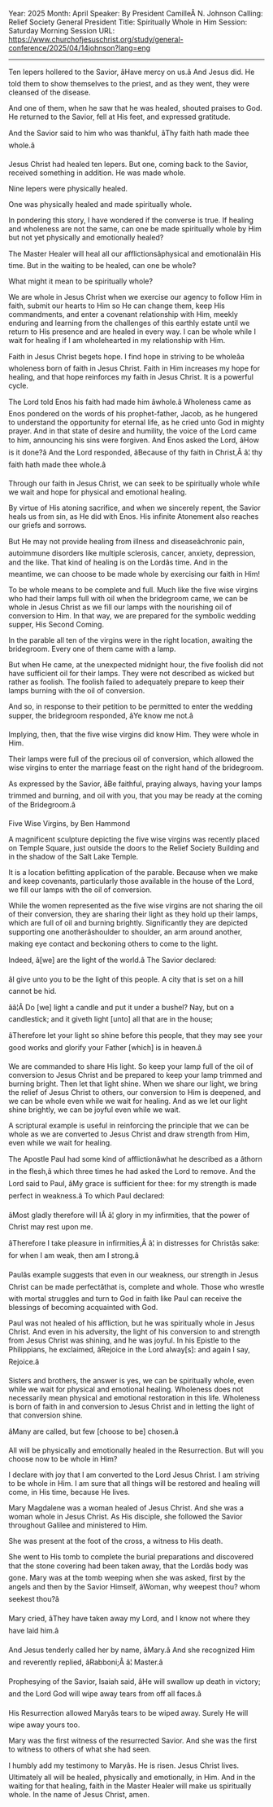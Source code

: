 Year: 2025
Month: April
Speaker: By President CamilleÂ N. Johnson
Calling: Relief Society General President
Title: Spiritually Whole in Him
Session: Saturday Morning Session
URL: https://www.churchofjesuschrist.org/study/general-conference/2025/04/14johnson?lang=eng

---

Ten lepers hollered to the Savior, âHave mercy on us.â And Jesus did. He told them to show themselves to the priest, and as they went, they were cleansed of the disease.

And one of them, when he saw that he was healed, shouted praises to God. He returned to the Savior, fell at His feet, and expressed gratitude.

And the Savior said to him who was thankful, âThy faith hath made thee whole.â

Jesus Christ had healed ten lepers. But one, coming back to the Savior, received something in addition. He was made whole.

Nine lepers were physically healed.

One was physically healed and made spiritually whole.

In pondering this story, I have wondered if the converse is true. If healing and wholeness are not the same, can one be made spiritually whole by Him but not yet physically and emotionally healed?

The Master Healer will heal all our afflictionsâphysical and emotionalâin His time. But in the waiting to be healed, can one be whole?

What might it mean to be spiritually whole?

We are whole in Jesus Christ when we exercise our agency to follow Him in faith, submit our hearts to Him so He can change them, keep His commandments, and enter a covenant relationship with Him, meekly enduring and learning from the challenges of this earthly estate until we return to His presence and are healed in every way. I can be whole while I wait for healing if I am wholehearted in my relationship with Him.

Faith in Jesus Christ begets hope. I find hope in striving to be wholeâa wholeness born of faith in Jesus Christ. Faith in Him increases my hope for healing, and that hope reinforces my faith in Jesus Christ. It is a powerful cycle.

The Lord told Enos his faith had made him âwhole.â Wholeness came as Enos pondered on the words of his prophet-father, Jacob, as he hungered to understand the opportunity for eternal life, as he cried unto God in mighty prayer. And in that state of desire and humility, the voice of the Lord came to him, announcing his sins were forgiven. And Enos asked the Lord, âHow is it done?â And the Lord responded, âBecause of thy faith in Christ,Â â¦ thy faith hath made thee whole.â

Through our faith in Jesus Christ, we can seek to be spiritually whole while we wait and hope for physical and emotional healing.

By virtue of His atoning sacrifice, and when we sincerely repent, the Savior heals us from sin, as He did with Enos. His infinite Atonement also reaches our griefs and sorrows.

But He may not provide healing from illness and diseaseâchronic pain, autoimmune disorders like multiple sclerosis, cancer, anxiety, depression, and the like. That kind of healing is on the Lordâs time. And in the meantime, we can choose to be made whole by exercising our faith in Him!

To be whole means to be complete and full. Much like the five wise virgins who had their lamps full with oil when the bridegroom came, we can be whole in Jesus Christ as we fill our lamps with the nourishing oil of conversion to Him. In that way, we are prepared for the symbolic wedding supper, His Second Coming.

In the parable all ten of the virgins were in the right location, awaiting the bridegroom. Every one of them came with a lamp.

But when He came, at the unexpected midnight hour, the five foolish did not have sufficient oil for their lamps. They were not described as wicked but rather as foolish. The foolish failed to adequately prepare to keep their lamps burning with the oil of conversion.

And so, in response to their petition to be permitted to enter the wedding supper, the bridegroom responded, âYe know me not.â

Implying, then, that the five wise virgins did know Him. They were whole in Him.

Their lamps were full of the precious oil of conversion, which allowed the wise virgins to enter the marriage feast on the right hand of the bridegroom.

As expressed by the Savior, âBe faithful, praying always, having your lamps trimmed and burning, and oil with you, that you may be ready at the coming of the Bridegroom.â

Five Wise Virgins, by Ben Hammond

A magnificent sculpture depicting the five wise virgins was recently placed on Temple Square, just outside the doors to the Relief Society Building and in the shadow of the Salt Lake Temple.

It is a location befitting application of the parable. Because when we make and keep covenants, particularly those available in the house of the Lord, we fill our lamps with the oil of conversion.

While the women represented as the five wise virgins are not sharing the oil of their conversion, they are sharing their light as they hold up their lamps, which are full of oil and burning brightly. Significantly they are depicted supporting one anotherâshoulder to shoulder, an arm around another, making eye contact and beckoning others to come to the light.

Indeed, â[we] are the light of the world.â The Savior declared:

âI give unto you to be the light of this people. A city that is set on a hill cannot be hid.

ââ¦Â Do [we] light a candle and put it under a bushel? Nay, but on a candlestick; and it giveth light [unto] all that are in the house;

âTherefore let your light so shine before this people, that they may see your good works and glorify your Father [which] is in heaven.â

We are commanded to share His light. So keep your lamp full of the oil of conversion to Jesus Christ and be prepared to keep your lamp trimmed and burning bright. Then let that light shine. When we share our light, we bring the relief of Jesus Christ to others, our conversion to Him is deepened, and we can be whole even while we wait for healing. And as we let our light shine brightly, we can be joyful even while we wait.

A scriptural example is useful in reinforcing the principle that we can be whole as we are converted to Jesus Christ and draw strength from Him, even while we wait for healing.

The Apostle Paul had some kind of afflictionâwhat he described as a âthorn in the flesh,â which three times he had asked the Lord to remove. And the Lord said to Paul, âMy grace is sufficient for thee: for my strength is made perfect in weakness.â To which Paul declared:

âMost gladly therefore will IÂ â¦ glory in my infirmities, that the power of Christ may rest upon me.

âTherefore I take pleasure in infirmities,Â â¦ in distresses for Christâs sake: for when I am weak, then am I strong.â

Paulâs example suggests that even in our weakness, our strength in Jesus Christ can be made perfectâthat is, complete and whole. Those who wrestle with mortal struggles and turn to God in faith like Paul can receive the blessings of becoming acquainted with God.

Paul was not healed of his affliction, but he was spiritually whole in Jesus Christ. And even in his adversity, the light of his conversion to and strength from Jesus Christ was shining, and he was joyful. In his Epistle to the Philippians, he exclaimed, âRejoice in the Lord alway[s]: and again I say, Rejoice.â

Sisters and brothers, the answer is yes, we can be spiritually whole, even while we wait for physical and emotional healing. Wholeness does not necessarily mean physical and emotional restoration in this life. Wholeness is born of faith in and conversion to Jesus Christ and in letting the light of that conversion shine.

âMany are called, but few [choose to be] chosen.â

All will be physically and emotionally healed in the Resurrection. But will you choose now to be whole in Him?

I declare with joy that I am converted to the Lord Jesus Christ. I am striving to be whole in Him. I am sure that all things will be restored and healing will come, in His time, because He lives.

Mary Magdalene was a woman healed of Jesus Christ. And she was a woman whole in Jesus Christ. As His disciple, she followed the Savior throughout Galilee and ministered to Him.

She was present at the foot of the cross, a witness to His death.

She went to His tomb to complete the burial preparations and discovered that the stone covering had been taken away, that the Lordâs body was gone. Mary was at the tomb weeping when she was asked, first by the angels and then by the Savior Himself, âWoman, why weepest thou? whom seekest thou?â

Mary cried, âThey have taken away my Lord, and I know not where they have laid him.â

And Jesus tenderly called her by name, âMary.â And she recognized Him and reverently replied, âRabboni;Â â¦ Master.â

Prophesying of the Savior, Isaiah said, âHe will swallow up death in victory; and the Lord God will wipe away tears from off all faces.â

His Resurrection allowed Maryâs tears to be wiped away. Surely He will wipe away yours too.

Mary was the first witness of the resurrected Savior. And she was the first to witness to others of what she had seen.

I humbly add my testimony to Maryâs. He is risen. Jesus Christ lives. Ultimately all will be healed, physically and emotionally, in Him. And in the waiting for that healing, faith in the Master Healer will make us spiritually whole. In the name of Jesus Christ, amen.